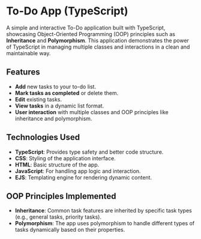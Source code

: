 # To-Do App (TypeScript)

A simple and interactive To-Do application built with TypeScript, showcasing Object-Oriented Programming (OOP) principles such as **Inheritance** and **Polymorphism**. This application demonstrates the power of TypeScript in managing multiple classes and interactions in a clean and maintainable way.

## Features

- **Add** new tasks to your to-do list.
- **Mark tasks as completed** or delete them.
- **Edit** existing tasks.
- **View tasks** in a dynamic list format.
- **User interaction** with multiple classes and OOP principles like inheritance and polymorphism.

## Technologies Used

- **TypeScript**: Provides type safety and better code structure.
- **CSS**: Styling of the application interface.
- **HTML**: Basic structure of the app.
- **JavaScript**: For handling app logic and interaction.
- **EJS**: Templating engine for rendering dynamic content.

## OOP Principles Implemented

- **Inheritance**: Common task features are inherited by specific task types (e.g., general tasks, priority tasks).
- **Polymorphism**: The app uses polymorphism to handle different types of tasks dynamically based on their properties.

